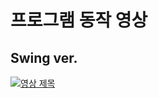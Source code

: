 # 프로그램 동작 영상

## Swing ver.
[![영상 제목](https://img.youtube.com/vi/XlnHLsej5Cc/0.jpg)](https://www.youtube.com/watch?v=XlnHLsej5Cc)
